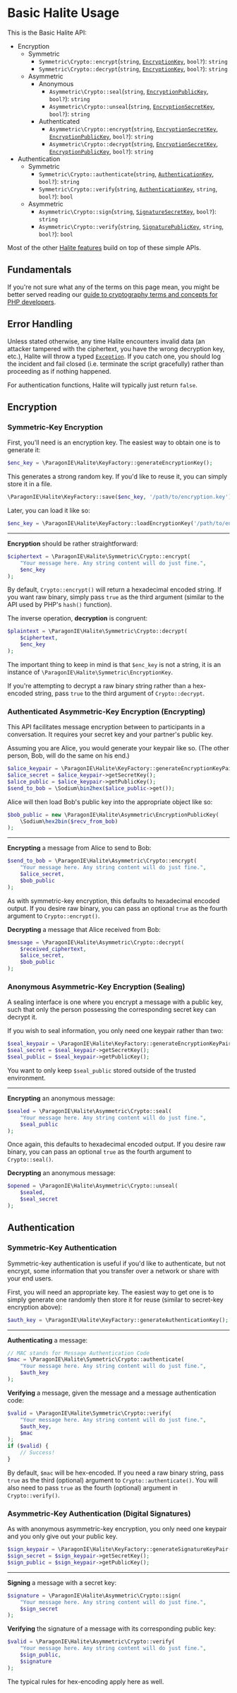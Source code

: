 # Basic Halite Usage

This is the Basic Halite API:

  * Encryption
    * Symmetric
       * `Symmetric\Crypto::encrypt`(`string`, [`EncryptionKey`](Classes/Symmetric/EncryptionKey.md), `bool?`): `string`
       * `Symmetric\Crypto::decrypt`(`string`, [`EncryptionKey`](Classes/Symmetric/EncryptionKey.md), `bool?`): `string`
    * Asymmetric
       * Anonymous
         * `Asymmetric\Crypto::seal`(`string`, [`EncryptionPublicKey`](Classes/Asymmetric/EncryptionPublicKey.md), `bool?`): `string`
         * `Asymmetric\Crypto::unseal`(`string`, [`EncryptionSecretKey`](Classes/Asymmetric/EncryptionSecretKey.md), `bool?`): `string`
       * Authenticated
         * `Asymmetric\Crypto::encrypt`(`string`, [`EncryptionSecretKey`](Classes/Asymmetric/EncryptionSecretKey.md), [`EncryptionPublicKey`](Classes/Asymmetric/EncryptionPublicKey.md), `bool?`): `string`
         * `Asymmetric\Crypto::decrypt`(`string`, [`EncryptionSecretKey`](Classes/Asymmetric/EncryptionSecretKey.md), [`EncryptionPublicKey`](Classes/Asymmetric/EncryptionPublicKey.md), `bool?`): `string`
  * Authentication
    * Symmetric
       * `Symmetric\Crypto::authenticate`(`string`, [`AuthenticationKey`](Classes/Symmetric/AuthenticationKey.md), `bool?`): `string`
       * `Symmetric\Crypto::verify`(`string`, [`AuthenticationKey`](Classes/Symmetric/AuthenticationKey.md), `string`, `bool?`): `bool`
    * Asymmetric
       * `Asymmetric\Crypto::sign`(`string`, [`SignatureSecretKey`](Classes/Asymmetric/SignatureSecretKey.md), `bool?`): `string`
       * `Asymmetric\Crypto::verify`(`string`, [`SignaturePublicKey`](Classes/Asymmetric/SignaturePublicKey.md), `string`, `bool?`): `bool`

Most of the other [Halite features](Features.md) build on top of these simple APIs.

## Fundamentals

If you're not sure what any of the terms on this page mean, you might be better
served reading our [guide to cryptography terms and concepts for PHP developers](https://paragonie.com/blog/2015/08/you-wouldnt-base64-a-password-cryptography-decoded).

## Error Handling

Unless stated otherwise, any time Halite encounters invalid data (an attacker
tampered with the ciphertext, you have the wrong decryption key, etc.), Halite
will throw a typed [`Exception`](Classes/Alerts). If you catch one, you should
log the incident and fail closed (i.e. terminate the script gracefully) rather 
than proceeding as if nothing happened.

For authentication functions, Halite will typically just return `false`.

## Encryption

### Symmetric-Key Encryption

First, you'll need is an encryption key. The easiest way to obtain one is to 
generate it:

```php
$enc_key = \ParagonIE\Halite\KeyFactory::generateEncryptionKey();
```

This generates a strong random key. If you'd like to reuse it, you can simply
store it in a file.

```php
\ParagonIE\Halite\KeyFactory::save($enc_key, '/path/to/encryption.key');
```

Later, you can load it like so:

```php
$enc_key = \ParagonIE\Halite\KeyFactory::loadEncryptionKey('/path/to/encryption.key');
```

--------------------------------------------------------------------------------

**Encryption** should be rather straightforward:

```php
$ciphertext = \ParagonIE\Halite\Symmetric\Crypto::encrypt(
    "Your message here. Any string content will do just fine.",
    $enc_key
);
```

By default, `Crypto::encrypt()` will return a hexadecimal encoded string. If you
want raw binary, simply pass `true` as the third argument (similar to the API
used by PHP's `hash()` function).

The inverse operation, **decryption** is congruent:

```php
$plaintext = \ParagonIE\Halite\Symmetric\Crypto::decrypt(
    $ciphertext,
    $enc_key
);
```

The important thing to keep in mind is that `$enc_key` is not a string, it is an
instance of `\ParagonIE\Halite\Symmetric\EncryptionKey`.

If you're attempting to decrypt a raw binary string rather than a hex-encoded
string, pass `true` to the third argument of `Crypto::decrypt`.

### Authenticated Asymmetric-Key Encryption (Encrypting)

This API facilitates message encryption between to participants in a 
conversation. It requires your secret key and your partner's public key.

Assuming you are Alice, you would generate your keypair like so. (The other
person, Bob, will do the same on his end.)

```php
$alice_keypair = \ParagonIE\Halite\KeyFactory::generateEncryptionKeyPair();
$alice_secret = $alice_keypair->getSecretKey();
$alice_public = $alice_keypair->getPublicKey();
$send_to_bob = \Sodium\bin2hex($alice_public->get());
```

Alice will then load Bob's public key into the appropriate object like so:

```php
$bob_public = new \ParagonIE\Halite\Asymmetric\EncryptionPublicKey(
    \Sodium\hex2bin($recv_from_bob)
);
```

--------------------------------------------------------------------------------

**Encrypting** a message from Alice to send to Bob:

```php
$send_to_bob = \ParagonIE\Halite\Asymmetric\Crypto::encrypt(
    "Your message here. Any string content will do just fine.",
    $alice_secret,
    $bob_public
);
```

As with symmetric-key encryption, this defaults to hexadecimal encoded output.
If you desire raw binary, you can pass an optional `true` as the fourth argument
to `Crypto::encrypt()`.

**Decrypting** a message that Alice received from Bob:

```php
$message = \ParagonIE\Halite\Asymmetric\Crypto::decrypt(
    $received_ciphertext,
    $alice_secret,
    $bob_public
);
```

### Anonymous Asymmetric-Key Encryption (Sealing)

A sealing interface is one where you encrypt a message with a public key, such
that only the person possessing the corresponding secret key can decrypt it.

If you wish to seal information, you only need one keypair rather than two:

```php
$seal_keypair = \ParagonIE\Halite\KeyFactory::generateEncryptionKeyPair();
$seal_secret = $seal_keypair->getSecretKey();
$seal_public = $seal_keypair->getPublicKey();
```

You want to only keep `$seal_public` stored outside of the trusted environment.

--------------------------------------------------------------------------------

**Encrypting** an anonymous message:

```php
$sealed = \ParagonIE\Halite\Asymmetric\Crypto::seal(
    "Your message here. Any string content will do just fine.",
    $seal_public
);
```

Once again, this defaults to hexadecimal encoded output. If you desire raw 
binary, you can pass an optional `true` as the fourth argument to 
`Crypto::seal()`.

**Decrypting** an anonymous message:

```php
$opened = \ParagonIE\Halite\Asymmetric\Crypto::unseal(
    $sealed,
    $seal_secret
);
```

## Authentication

### Symmetric-Key Authentication

Symmetric-key authentication is useful if you'd like to authenticate, but not
encrypt, some information that you transfer over a network or share with your
end users.

First, you will need an appropriate key. The easiest way to get one is to simply
generate one randomly then store it for reuse (similar to secret-key encryption
above):

```php
$auth_key = \ParagonIE\Halite\KeyFactory::generateAuthenticationKey();
```

--------------------------------------------------------------------------------

**Authenticating** a message:

```php
// MAC stands for Message Authentication Code
$mac = \ParagonIE\Halite\Symmetric\Crypto::authenticate(
    "Your message here. Any string content will do just fine.",
    $auth_key
);
```

**Verifying** a message, given the message and a message authentication code:

```php
$valid = \ParagonIE\Halite\Symmetric\Crypto::verify(
    "Your message here. Any string content will do just fine.",
    $auth_key,
    $mac
);
if ($valid) {
    // Success!
}
```

By default, `$mac` will be hex-encoded. If you need a raw binary string, pass
`true` as the third (optional) argument to `Crypto::authenticate()`. You will 
also need to pass `true` as the fourth (optional) argument in `Crypto::verify()`.

### Asymmetric-Key Authentication (Digital Signatures)

As with anonymous asymmetric-key encryption, you only need one keypair and you
only give out your public key.

```php
$sign_keypair = \ParagonIE\Halite\KeyFactory::generateSignatureKeyPair();
$sign_secret = $sign_keypair->getSecretKey();
$sign_public = $sign_keypair->getPublicKey();
```

--------------------------------------------------------------------------------

**Signing** a message with a secret key:

```php
$signature = \ParagonIE\Halite\Asymmetric\Crypto::sign(
    "Your message here. Any string content will do just fine.",
    $sign_secret
);
```

**Verifying** the signature of a message with its corresponding public key:

```php
$valid = \ParagonIE\Halite\Asymmetric\Crypto::verify(
    "Your message here. Any string content will do just fine.",
    $sign_public,
    $signature
);
```

The typical rules for hex-encoding apply here as well.